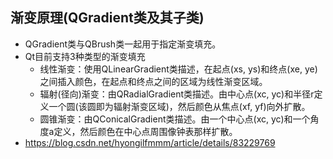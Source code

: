 ## 渐变原理(QGradient类及其子类)
- QGradient类与QBrush类一起用于指定渐变填充。
- Qt目前支持3种类型的渐变填充
	- 线性渐变：使用QLinearGradient类描述，在起点(xs, ys)和终点(xe, ye)之间插入颜色，在起点和终点之间的区域为线性渐变区域。
	- 辐射(径向)渐变：由QRadialGradient类描述。由中心点(xc, yc)和半径r定义一个圆(该圆即为辐射渐变区域)，然后颜色从焦点(xf, yf)向外扩散。
	- 圆锥渐变：由QConicalGradient类描述。由一个中心点(xc, yc)和一个角度a定义，然后颜色在中心点周围像钟表那样扩散。
- https://blog.csdn.net/hyongilfmmm/article/details/83229769